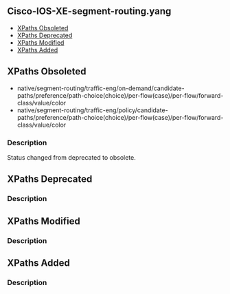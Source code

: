 ## Cisco-IOS-XE-segment-routing.yang


- [XPaths Obsoleted](#xpaths-obsoleted)
- [XPaths Deprecated](#xpaths-deprecated)
- [XPaths Modified](#xpaths-modified)
- [XPaths Added](#xpaths-added)

## XPaths Obsoleted

- native/segment-routing/traffic-eng/on-demand/candidate-paths/preference/path-choice(choice)/per-flow(case)/per-flow/forward-class/value/color
- native/segment-routing/traffic-eng/policy/candidate-paths/preference/path-choice(choice)/per-flow(case)/per-flow/forward-class/value/color

### Description

Status changed from deprecated to obsolete.

## XPaths Deprecated

### Description

## XPaths Modified

### Description

## XPaths Added

### Description

